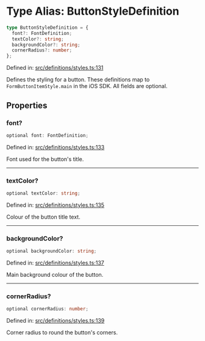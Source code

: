 # Type Alias: ButtonStyleDefinition

```ts
type ButtonStyleDefinition = {
  font?: FontDefinition;
  textColor?: string;
  backgroundColor?: string;
  cornerRadius?: number;
};
```

Defined in: [src/definitions/styles.ts:131](https://github.com/Fiksuruoka-fi/capacitor-adyen/blob/4ec12391e08800da9ed0c6dd7ddc94c6929d4f96/src/definitions/styles.ts#L131)

Defines the styling for a button. These definitions map to
`FormButtonItemStyle.main` in the iOS SDK. All fields are optional.

## Properties

### font?

```ts
optional font: FontDefinition;
```

Defined in: [src/definitions/styles.ts:133](https://github.com/Fiksuruoka-fi/capacitor-adyen/blob/4ec12391e08800da9ed0c6dd7ddc94c6929d4f96/src/definitions/styles.ts#L133)

Font used for the button's title.

***

### textColor?

```ts
optional textColor: string;
```

Defined in: [src/definitions/styles.ts:135](https://github.com/Fiksuruoka-fi/capacitor-adyen/blob/4ec12391e08800da9ed0c6dd7ddc94c6929d4f96/src/definitions/styles.ts#L135)

Colour of the button title text.

***

### backgroundColor?

```ts
optional backgroundColor: string;
```

Defined in: [src/definitions/styles.ts:137](https://github.com/Fiksuruoka-fi/capacitor-adyen/blob/4ec12391e08800da9ed0c6dd7ddc94c6929d4f96/src/definitions/styles.ts#L137)

Main background colour of the button.

***

### cornerRadius?

```ts
optional cornerRadius: number;
```

Defined in: [src/definitions/styles.ts:139](https://github.com/Fiksuruoka-fi/capacitor-adyen/blob/4ec12391e08800da9ed0c6dd7ddc94c6929d4f96/src/definitions/styles.ts#L139)

Corner radius to round the button's corners.

